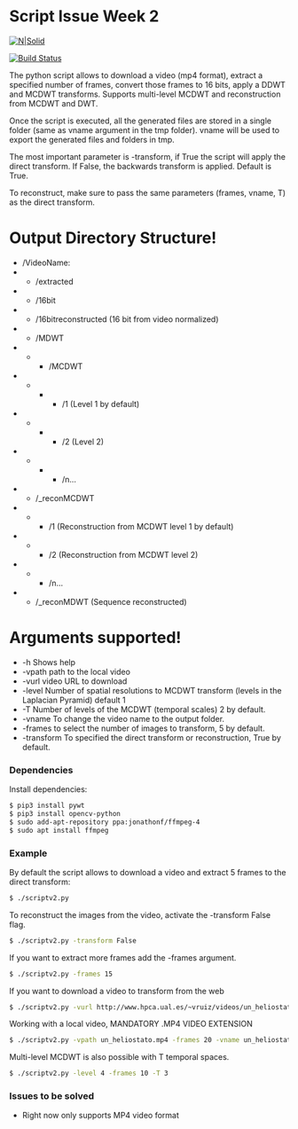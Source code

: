 # Script Issue Week 2

[![N|Solid](https://cldup.com/dTxpPi9lDf.thumb.png)](https://nodesource.com/products/nsolid)

[![Build Status](https://travis-ci.org/joemccann/dillinger.svg?branch=master)](https://travis-ci.org/joemccann/dillinger)

The python script allows to download a video (mp4 format), extract a specified number of frames, convert those frames to 16 bits, apply a DDWT and MCDWT transforms. Supports multi-level MCDWT and reconstruction from MCDWT and DWT.

Once the script is executed, all the generated files are stored in a single folder (same as vname argument in the tmp folder). vname will be used to export the generated files and folders in tmp.

The most important parameter is -transform, if True the script will apply the direct transform. If False, the backwards transform is applied. Default is True.

To reconstruct, make sure to pass the same parameters (frames, vname, T) as the direct transform.

# Output Directory Structure!
-  /VideoName:
  - - /extracted
  - - /16bit
  - - /16bitreconstructed (16 bit from video normalized)
  - - /MDWT
  - - - /MCDWT
  - - - - /1 (Level 1 by default)
  - - - - /2 (Level 2)
  - - - - /n...
  - - /_reconMCDWT
  - - - /1 (Reconstruction from MCDWT level 1 by default)
  - - - /2 (Reconstruction from MCDWT level 2)
  - - - /n...
  - - /_reconMDWT (Sequence reconstructed)


# Arguments supported!

  - -h Shows help
  - -vpath path to the local video
  - -vurl video URL to download
  - -level Number of spatial resolutions to MCDWT transform (levels in the Laplacian Pyramid) default 1
  - -T Number of levels of the MCDWT (temporal scales) 2 by default.
  - -vname To change the video name to the output folder.
  - -frames to select the number of images to transform, 5 by default.
  - -transform To specified the direct transform or reconstruction, True by default.

### Dependencies

Install  dependencies:

```sh
$ pip3 install pywt
$ pip3 install opencv-python
$ sudo add-apt-repository ppa:jonathonf/ffmpeg-4
$ sudo apt install ffmpeg
```

### Example

By default the script allows to download a video and extract 5 frames to the direct transform:

```sh
$ ./scriptv2.py
```

To reconstruct the images from the video, activate the -transform False flag.

```sh
$ ./scriptv2.py -transform False
```

If you want to extract more frames add the -frames argument.
```sh
$ ./scriptv2.py -frames 15
```

If you want to download a video to transform from the web
```sh
$ ./scriptv2.py -vurl http://www.hpca.ual.es/~vruiz/videos/un_heliostato.mp4
```

Working with a local video, MANDATORY .MP4 VIDEO EXTENSION
```sh
$ ./scriptv2.py -vpath un_heliostato.mp4 -frames 20 -vname un_heliostato
```

Multi-level MCDWT is also possible with T temporal spaces.
```sh
$ ./scriptv2.py -level 4 -frames 10 -T 3
```


### Issues to be solved

  - Right now only supports MP4 video format



   [dill]: <https://github.com/joemccann/dillinger>
   [git-repo-url]: <https://github.com/joemccann/dillinger.git>
   [john gruber]: <http://daringfireball.net>
   [df1]: <http://daringfireball.net/projects/markdown/>
   [markdown-it]: <https://github.com/markdown-it/markdown-it>
   [Ace Editor]: <http://ace.ajax.org>
   [node.js]: <http://nodejs.org>
   [Twitter Bootstrap]: <http://twitter.github.com/bootstrap/>
   [jQuery]: <http://jquery.com>
   [@tjholowaychuk]: <http://twitter.com/tjholowaychuk>
   [express]: <http://expressjs.com>
   [AngularJS]: <http://angularjs.org>
   [Gulp]: <http://gulpjs.com>

   [PlDb]: <https://github.com/joemccann/dillinger/tree/master/plugins/dropbox/README.md>
   [PlGh]: <https://github.com/joemccann/dillinger/tree/master/plugins/github/README.md>
   [PlGd]: <https://github.com/joemccann/dillinger/tree/master/plugins/googledrive/README.md>
   [PlOd]: <https://github.com/joemccann/dillinger/tree/master/plugins/onedrive/README.md>
   [PlMe]: <https://github.com/joemccann/dillinger/tree/master/plugins/medium/README.md>
   [PlGa]: <https://github.com/RahulHP/dillinger/blob/master/plugins/googleanalytics/README.md>
